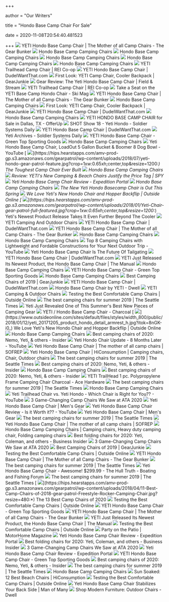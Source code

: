 +++
        
author = "Our Writers"
        
title = "Hondo Base Camp Chair For Sale"
        
date = 2020-11-08T20:54:40.481523
        
+++
[ ![](https://i0.wp.com/www.thegearbunker.com/wp-content/uploads/2020/07/2030F98E-00F2-4165-9191-44B15E9BE7F7.jpeg?fit=800%2C679&ssl=1)](https://i0.wp.com/www.thegearbunker.com/wp-content/uploads/2020/07/2030F98E-00F2-4165-9191-44B15E9BE7F7.jpeg?fit=800%2C679&ssl=1) YETI Hondo Base Camp Chair | The Mother of all Camp Chairs - The Gear Bunker
[ ![](https://www.yeti.com/dw/image/v2/BBRN_PRD/on/demandware.static/-/Sites-masterCatalog_Yeti/default/dw6737cbe4/images/pdp-Hondo/new/170999-Hondo-Website-Assets-Studio-PDP-Front_Quarter-Facing_01_With-Cupholder_Colster-Faux-Can-1680x1024.jpg?sw=1152&sfrm=jpg&q=100)](https://www.yeti.com/dw/image/v2/BBRN_PRD/on/demandware.static/-/Sites-masterCatalog_Yeti/default/dw6737cbe4/images/pdp-Hondo/new/170999-Hondo-Website-Assets-Studio-PDP-Front_Quarter-Facing_01_With-Cupholder_Colster-Faux-Can-1680x1024.jpg?sw=1152&sfrm=jpg&q=100) Hondo Base Camp Camping Chairs
[ ![](https://www.yeti.com/dw/image/v2/BBRN_PRD/on/demandware.static/-/Sites-masterCatalog_Yeti/default/dw8e283548/images/pdp-Hondo/new/170999-Hondo-Website-Assets-Studio-PDP-Front_With-Cupholder-1680x1024.jpg?sw=1152&sfrm=jpg&q=100)](https://www.yeti.com/dw/image/v2/BBRN_PRD/on/demandware.static/-/Sites-masterCatalog_Yeti/default/dw8e283548/images/pdp-Hondo/new/170999-Hondo-Website-Assets-Studio-PDP-Front_With-Cupholder-1680x1024.jpg?sw=1152&sfrm=jpg&q=100) Hondo Base Camp Camping Chairs
[ ![](https://www.yeti.com/on/demandware.static/-/Library-Sites-SiteGenesisSharedLibrary/default/dw338deb6c/images/asset-weekend-warrior/chairs/hondo-base-camp-chair/180492-New-Hondo-Lifestyle-Images-Hondo-Weekend-Warrior-Module-750x800.jpg)](https://www.yeti.com/on/demandware.static/-/Library-Sites-SiteGenesisSharedLibrary/default/dw338deb6c/images/asset-weekend-warrior/chairs/hondo-base-camp-chair/180492-New-Hondo-Lifestyle-Images-Hondo-Weekend-Warrior-Module-750x800.jpg) Hondo Base Camp Camping Chairs
[ ![](https://www.yeti.com/dw/image/v2/BBRN_PRD/on/demandware.static/-/Sites-masterCatalog_Yeti/default/dw407d1e77/images/pdp-Hondo/new/170999-Hondo-Website-Assets-Studio-PDP-Back-Quarter-Facing_01_With-Cupholder-1680x1024.jpg?sw=1152&sfrm=jpg&q=100)](https://www.yeti.com/dw/image/v2/BBRN_PRD/on/demandware.static/-/Sites-masterCatalog_Yeti/default/dw407d1e77/images/pdp-Hondo/new/170999-Hondo-Website-Assets-Studio-PDP-Back-Quarter-Facing_01_With-Cupholder-1680x1024.jpg?sw=1152&sfrm=jpg&q=100) Hondo Base Camp Camping Chairs
[ ![](https://www.yeti.com/dw/image/v2/BBRN_PRD/on/demandware.static/-/Sites-masterCatalog_Yeti/default/dwb226451f/images/pdp-Hondo/new/170999-Hondo-Website-Assets-Studio-PDP-Back-wCupHolder-1680x1024.jpg?sw=1152&sfrm=jpg&q=100)](https://www.yeti.com/dw/image/v2/BBRN_PRD/on/demandware.static/-/Sites-masterCatalog_Yeti/default/dwb226451f/images/pdp-Hondo/new/170999-Hondo-Website-Assets-Studio-PDP-Back-wCupHolder-1680x1024.jpg?sw=1152&sfrm=jpg&q=100) Hondo Base Camp Camping Chairs
[ ![](https://www.rei.com/media/a117111a-158a-4813-9b3e-26d84febc1a1?size=784x588)](https://www.rei.com/media/a117111a-158a-4813-9b3e-26d84febc1a1?size=784x588) YETI Trailhead Camp Chair | REI Co-op
[ ![](http://static.dudeiwantthat.com/img/outdoors/beach/yeti-hondo-base-camp-chair-30544.jpg)](http://static.dudeiwantthat.com/img/outdoors/beach/yeti-hondo-base-camp-chair-30544.jpg) YETI Hondo Base Camp Chair | DudeIWantThat.com
[ ![](https://s3.amazonaws.com/images.gearjunkie.com/uploads/2018/01/camp-chairs-yeti-coolers.jpg)](https://s3.amazonaws.com/images.gearjunkie.com/uploads/2018/01/camp-chairs-yeti-coolers.jpg) First Look: YETI Camp Chair, Cooler Backpack | GearJunkie
[ ![](https://www.fieldandstream.com/resizer/QQ7uRnIYb1TifeuAFLTtRUS35tk=/1200x628/smart/arc-anglerfish-arc2-prod-bonnier.s3.amazonaws.com/public/5M33E2HGFRNEHRRDPQYY6PZHHA.jpg)](https://www.fieldandstream.com/resizer/QQ7uRnIYb1TifeuAFLTtRUS35tk=/1200x628/smart/arc-anglerfish-arc2-prod-bonnier.s3.amazonaws.com/public/5M33E2HGFRNEHRRDPQYY6PZHHA.jpg) Gear Review: The Yeti Hondo Base Camp Chair | Field & Stream
[ ![](https://www.rei.com/media/product/174101)](https://www.rei.com/media/product/174101) YETI Trailhead Camp Chair | REI Co-op
[ ![](https://www.skimag.com/.image/c_fit%2Ccs_srgb%2Cfl_progressive%2Cq_auto:good%2Cw_620/MTU0Nzg1Mjc1OTkyNzQ1NDE0/yeti_hondo-base-camp-chair_lifestyle-1.jpg)](https://www.skimag.com/.image/c_fit%2Ccs_srgb%2Cfl_progressive%2Cq_auto:good%2Cw_620/MTU0Nzg1Mjc1OTkyNzQ1NDE0/yeti_hondo-base-camp-chair_lifestyle-1.jpg) Take a Seat on the YETI Base Camp Hondo Chair - Ski Mag
[ ![](https://i0.wp.com/www.thegearbunker.com/wp-content/uploads/2020/07/8839F2D2-1859-40EB-853B-768D3ABE575C.jpeg?resize=2000%2C1544&ssl=1)](https://i0.wp.com/www.thegearbunker.com/wp-content/uploads/2020/07/8839F2D2-1859-40EB-853B-768D3ABE575C.jpeg?resize=2000%2C1544&ssl=1) YETI Hondo Base Camp Chair | The Mother of all Camp Chairs - The Gear Bunker
[ ![](https://www.yeti.com/dw/image/v2/BBRN_PRD/on/demandware.static/-/Sites-masterCatalog_Yeti/default/dw2b7e740b/images/pdp-Hondo/new/170999-Hondo-Website-Assets-Studio-PDP-Front_Quarter-Facing_01_With-Cupholder_Close-Up-1680x1024.jpg?sw=795)](https://www.yeti.com/dw/image/v2/BBRN_PRD/on/demandware.static/-/Sites-masterCatalog_Yeti/default/dw2b7e740b/images/pdp-Hondo/new/170999-Hondo-Website-Assets-Studio-PDP-Front_Quarter-Facing_01_With-Cupholder_Close-Up-1680x1024.jpg?sw=795) Hondo Base Camp Camping Chairs
[ ![](https://gearjunkie.com/wp-content/uploads/2018/01/YETI-Hondo-Base-Camp-Chair.jpg)](https://gearjunkie.com/wp-content/uploads/2018/01/YETI-Hondo-Base-Camp-Chair.jpg) First Look: YETI Camp Chair, Cooler Backpack | GearJunkie
[ ![](http://static.dudeiwantthat.com//img/outdoors/beach/yeti-hondo-base-camp-chair-30539.jpg)](http://static.dudeiwantthat.com//img/outdoors/beach/yeti-hondo-base-camp-chair-30539.jpg) YETI Hondo Base Camp Chair | DudeIWantThat.com
[ ![](https://www.yeti.com/on/demandware.static/-/Library-Sites-SiteGenesisSharedLibrary/default/dw9af4b5b8/images/asset-media-section/chairs/180492-New-Hondo-Lifestyle-Images-Hondo-PDP-Media-Module-Mobile-v3-1300x1144.jpg)](https://www.yeti.com/on/demandware.static/-/Library-Sites-SiteGenesisSharedLibrary/default/dw9af4b5b8/images/asset-media-section/chairs/180492-New-Hondo-Lifestyle-Images-Hondo-PDP-Media-Module-Mobile-v3-1300x1144.jpg) Hondo Base Camp Camping Chairs
[ ![](https://images.offerup.com/uDTBdifVS3AdQjfRZt4FwW2JYSg=/600x800/b2b8/b2b8d75d310f47deb7a0653dcd9cdd05.jpg)](https://images.offerup.com/uDTBdifVS3AdQjfRZt4FwW2JYSg=/600x800/b2b8/b2b8d75d310f47deb7a0653dcd9cdd05.jpg) YETI HONDO BASE CAMP CHAIR for Sale in Dallas, TX - OfferUp
[ ![](https://soldiersystems.net/wp-content/uploads/2018/02/img_5779.jpg)](https://soldiersystems.net/wp-content/uploads/2018/02/img_5779.jpg) SHOT Show 18 - Yeti Hondo - Soldier Systems Daily
[ ![](http://static.dudeiwantthat.com//img/outdoors/beach/yeti-hondo-base-camp-chair-30537.jpg)](http://static.dudeiwantthat.com//img/outdoors/beach/yeti-hondo-base-camp-chair-30537.jpg) YETI Hondo Base Camp Chair | DudeIWantThat.com
[ ![](https://soldiersystems.net/wp-content/uploads/2018/02/img_5778-440x630.jpg)](https://soldiersystems.net/wp-content/uploads/2018/02/img_5778-440x630.jpg) Yeti Archives - Soldier Systems Daily
[ ![](https://cdn11.bigcommerce.com/s-2cqhy8s7s9/images/stencil/1280x1280/products/448916/303107/YETCAMPCHAIRCHARCOAL__38840.1583345335.jpg?c=2)](https://cdn11.bigcommerce.com/s-2cqhy8s7s9/images/stencil/1280x1280/products/448916/303107/YETCAMPCHAIRCHARCOAL__38840.1583345335.jpg?c=2) YETI Hondo Base Camp Chair - Green Top Sporting Goods
[ ![](https://www.yeti.com/on/demandware.static/-/Library-Sites-SiteGenesisSharedLibrary/default/dw1c0c11ce/images/asset-media-section/chairs/180492-New-Hondo-Lifestyle-Images-Hondo-PDP-Media-Module-Mobile-v1-1300x1144.jpg)](https://www.yeti.com/on/demandware.static/-/Library-Sites-SiteGenesisSharedLibrary/default/dw1c0c11ce/images/asset-media-section/chairs/180492-New-Hondo-Lifestyle-Images-Hondo-PDP-Media-Module-Mobile-v1-1300x1144.jpg) Hondo Base Camp Camping Chairs
[ ![](https://i.ytimg.com/vi/QP9OSl6Fqo0/mqdefault.jpg)](https://i.ytimg.com/vi/QP9OSl6Fqo0/mqdefault.jpg) Yeti Hondo Base Camp Chair, LoadOut 5 Gallon Bucket & Boomer 8 Dog Bowl -  YouTube
[ ![](https://hips.hearstapps.com/amv-prod-gp.s3.amazonaws.com/gearpatrol/wp-content/uploads/2018/07/yeti-hondo-gear-patrol-feature.jpg?crop=1xw:0.65xh;center,top&resize=1200:*)](https://hips.hearstapps.com/amv-prod-gp.s3.amazonaws.com/gearpatrol/wp-content/uploads/2018/07/yeti-hondo-gear-patrol-feature.jpg?crop=1xw:0.65xh;center,top&resize=1200:*) The Toughest Camp Chair Ever Built
[ ![](https://www.yeti.com/dw/image/v2/BBRN_PRD/on/demandware.static/-/Sites-masterCatalog_Yeti/default/dwca6c85bc/images/pdp-Hondo/new/170999-Hondo-Website-Assets-Studio-PDP-Upright-Folded_No-Cupholder-1680x1024.jpg?sw=1152&sfrm=jpg&q=100)](https://www.yeti.com/dw/image/v2/BBRN_PRD/on/demandware.static/-/Sites-masterCatalog_Yeti/default/dwca6c85bc/images/pdp-Hondo/new/170999-Hondo-Website-Assets-Studio-PDP-Upright-Folded_No-Cupholder-1680x1024.jpg?sw=1152&sfrm=jpg&q=100) Hondo Base Camp Camping Chairs
[ ![](https://spy.com/wp-content/uploads/2020/09/yeeti-camping-chair.jpg)](https://spy.com/wp-content/uploads/2020/09/yeeti-camping-chair.jpg) Review: YETI's New Camping & Beach Chairs Justify the Price Tag | SPY
[ ![](https://expeditionportal.com/media/2019/04/DSC04723-1500x1000.jpg)](https://expeditionportal.com/media/2019/04/DSC04723-1500x1000.jpg) Yeti Hondo Base Camp Chair Review - Expedition Portal
[ ![](https://www.yeti.com/on/demandware.static/-/Library-Sites-SiteGenesisSharedLibrary/default/dwe3638b21/images/asset-media-section/chairs/180492-New-Hondo-Lifestyle-Images-Hondo-PDP-Media-Module-Mobile-v2-1300x1144.jpg)](https://www.yeti.com/on/demandware.static/-/Library-Sites-SiteGenesisSharedLibrary/default/dwe3638b21/images/asset-media-section/chairs/180492-New-Hondo-Lifestyle-Images-Hondo-PDP-Media-Module-Mobile-v2-1300x1144.jpg) Hondo Base Camp Camping Chairs
[ ![](https://gearforlife.com/wp-content/uploads/2018/02/Screen_Shot_201_1515612473.png)](https://gearforlife.com/wp-content/uploads/2018/02/Screen_Shot_201_1515612473.png) The New Yeti Hondo Basecamp Chair is Out This Spring
[ ![](https://www.outsideonline.com/sites/default/files/styles/img_600x600/public/2018/01/12/hillary-backflipdockwalk_s_0.jpg?itok=qqavD24T)](https://www.outsideonline.com/sites/default/files/styles/img_600x600/public/2018/01/12/hillary-backflipdockwalk_s_0.jpg?itok=qqavD24T) We Love Yeti's New Hondo Chair and Hopper Backflip | Outside Online
[ ![](https://hips.hearstapps.com/amv-prod-gp.s3.amazonaws.com/gearpatrol/wp-content/uploads/2018/01/Yeti-Chair-gear-patrol-full-featured.jpg?crop=1xw:0.65xh;center,top&resize=1200:*)](https://hips.hearstapps.com/amv-prod-gp.s3.amazonaws.com/gearpatrol/wp-content/uploads/2018/01/Yeti-Chair-gear-patrol-full-featured.jpg?crop=1xw:0.65xh;center,top&resize=1200:*) Yeti's Newest Product Release Takes It Even Further Beyond The Cooler
[ ![](https://www.yeti.com/on/demandware.static/-/Library-Sites-SiteGenesisSharedLibrary/default/dw6cfc2e15/images/seo/hondo-camp-chair/190465-Hondo-BC-Chair-Web-Assets-Media-Module-Desktop-750x400.jpg)](https://www.yeti.com/on/demandware.static/-/Library-Sites-SiteGenesisSharedLibrary/default/dw6cfc2e15/images/seo/hondo-camp-chair/190465-Hondo-BC-Chair-Web-Assets-Media-Module-Desktop-750x400.jpg) YETI Camping And Outdoor Chairs
[ ![](http://static.dudeiwantthat.com//img/outdoors/beach/yeti-hondo-base-camp-chair-30536.jpg)](http://static.dudeiwantthat.com//img/outdoors/beach/yeti-hondo-base-camp-chair-30536.jpg) YETI Hondo Base Camp Chair | DudeIWantThat.com
[ ![](https://i1.wp.com/www.thegearbunker.com/wp-content/uploads/2020/07/180777-Hondo-Engineering-Drawing-HONDO-640x380-1.png?resize=640%2C380&ssl=1)](https://i1.wp.com/www.thegearbunker.com/wp-content/uploads/2020/07/180777-Hondo-Engineering-Drawing-HONDO-640x380-1.png?resize=640%2C380&ssl=1) YETI Hondo Base Camp Chair | The Mother of all Camp Chairs - The Gear Bunker
[ ![](https://www.yeti.com/dw/image/v2/BBRN_PRD/on/demandware.static/-/Sites-masterCatalog_Yeti/default/dw363eca54/images/pdp-Hondo/new/170999-Hondo-Website-Assets-Studio-PDP-Back_On-Chair-1680x1024.jpg?sw=1152&sfrm=jpg&q=100)](https://www.yeti.com/dw/image/v2/BBRN_PRD/on/demandware.static/-/Sites-masterCatalog_Yeti/default/dw363eca54/images/pdp-Hondo/new/170999-Hondo-Website-Assets-Studio-PDP-Back_On-Chair-1680x1024.jpg?sw=1152&sfrm=jpg&q=100) Hondo Base Camp Camping Chairs
[ ![](https://www.yeti.com/dw/image/v2/BBRN_PRD/on/demandware.static/-/Sites-masterCatalog_Yeti/default/dwbe445daa/images/pdp-Hondo/170999-Hondo-Website-Assets-Studio-PDP-Detail_YETI-Link-on-Side-of-Chair-1680x1024.jpg?sw=795)](https://www.yeti.com/dw/image/v2/BBRN_PRD/on/demandware.static/-/Sites-masterCatalog_Yeti/default/dwbe445daa/images/pdp-Hondo/170999-Hondo-Website-Assets-Studio-PDP-Detail_YETI-Link-on-Side-of-Chair-1680x1024.jpg?sw=795) Hondo Base Camp Camping Chairs
[ ![](https://i.ytimg.com/vi/XtL0b2T7KuU/maxresdefault.jpg)](https://i.ytimg.com/vi/XtL0b2T7KuU/maxresdefault.jpg) Top 8 Camping Chairs with Lightweight and Fordable Constructions for Your  Next Outdoor Trip - YouTube
[ ![](https://thedailywant.com/wp-content/uploads/2018/01/yeti-hondo-base-camp-chair-3.jpg)](https://thedailywant.com/wp-content/uploads/2018/01/yeti-hondo-base-camp-chair-3.jpg) Yeti Hondo Base Camp Chair Is The Future Of Tailgating
[ ![](http://static.dudeiwantthat.com//img/outdoors/beach/yeti-hondo-base-camp-chair-30534.jpg)](http://static.dudeiwantthat.com//img/outdoors/beach/yeti-hondo-base-camp-chair-30534.jpg) YETI Hondo Base Camp Chair | DudeIWantThat.com
[ ![](https://icdn7.themanual.com/image/themanual/170999-hondo-website-assets-studio-pdp-side-facing-02-1680x1024-1200x675.jpg)](https://icdn7.themanual.com/image/themanual/170999-hondo-website-assets-studio-pdp-side-facing-02-1680x1024-1200x675.jpg) YETI Just Released Its Newest Product, the Hondo Base Camp Chair | The  Manual
[ ![](https://www.yeti.com/dw/image/v2/BBRN_PRD/on/demandware.static/-/Sites-masterCatalog_Yeti/default/dw778ec76a/images/pdp-Hondo/new/170999-Hondo-Website-Assets-Studio-PDP-Side-Facing_01_With-Cupholder_Close-Up-1680x1024.jpg?sw=795)](https://www.yeti.com/dw/image/v2/BBRN_PRD/on/demandware.static/-/Sites-masterCatalog_Yeti/default/dw778ec76a/images/pdp-Hondo/new/170999-Hondo-Website-Assets-Studio-PDP-Side-Facing_01_With-Cupholder_Close-Up-1680x1024.jpg?sw=795) Hondo Base Camp Camping Chairs
[ ![](https://cdn11.bigcommerce.com/s-2cqhy8s7s9/images/stencil/1280x1280/products/448916/303108/YETCAMPCHAIRCHARCOAL1__23575.1583345336.jpg?c=2)](https://cdn11.bigcommerce.com/s-2cqhy8s7s9/images/stencil/1280x1280/products/448916/303108/YETCAMPCHAIRCHARCOAL1__23575.1583345336.jpg?c=2) YETI Hondo Base Camp Chair - Green Top Sporting Goods
[ ![](https://www.yeti.com/dw/image/v2/BBRN_PRD/on/demandware.static/-/Sites-masterCatalog_Yeti/default/dw885e139a/images/pdp-Hondo/170999-Hondo-Website-Assets-Studio-PDP-Detail_Frame-Joint_01-1680x1024.jpg?sw=795)](https://www.yeti.com/dw/image/v2/BBRN_PRD/on/demandware.static/-/Sites-masterCatalog_Yeti/default/dw885e139a/images/pdp-Hondo/170999-Hondo-Website-Assets-Studio-PDP-Detail_Frame-Joint_01-1680x1024.jpg?sw=795) Hondo Base Camp Camping Chairs
[ ![](https://s3.amazonaws.com/images.gearjunkie.com/uploads/2019/02/DSC44920-1.jpg)](https://s3.amazonaws.com/images.gearjunkie.com/uploads/2019/02/DSC44920-1.jpg) Best Camping Chairs of 2019 | GearJunkie
[ ![](http://static.dudeiwantthat.com//img/outdoors/beach/yeti-hondo-base-camp-chair-30538.jpg)](http://static.dudeiwantthat.com//img/outdoors/beach/yeti-hondo-base-camp-chair-30538.jpg) YETI Hondo Base Camp Chair | DudeIWantThat.com
[ ![](https://images.dwell.com/photos/6063391372700811264/6569281072400187392/large.jpg)](https://images.dwell.com/photos/6063391372700811264/6569281072400187392/large.jpg) Hondo Base Camp Chair by YETI - Dwell
[ ![](https://www.yeti.com/dw/image/v2/BBRN_PRD/on/demandware.static/-/Sites-masterCatalog_Yeti/default/dw0d3aacd5/images/pdp-Trailhead/Camp-Chair/Navy/191240-Trailhead-Camp-Chair-Website-Assets-Studio-Blue-Front-795x450.jpg?sw=720&sfrm=png)](https://www.yeti.com/dw/image/v2/BBRN_PRD/on/demandware.static/-/Sites-masterCatalog_Yeti/default/dw0d3aacd5/images/pdp-Trailhead/Camp-Chair/Navy/191240-Trailhead-Camp-Chair-Website-Assets-Studio-Blue-Front-795x450.jpg?sw=720&sfrm=png) YETI Camping & Outdoor Chairs
[ ![](https://www.outsideonline.com/sites/default/files/styles/img_600x600/public/2018/03/29/joe-jackson-gear-guy-camp-chair-test-yeti-hondo_s.jpg?itok=UOz8K44F)](https://www.outsideonline.com/sites/default/files/styles/img_600x600/public/2018/03/29/joe-jackson-gear-guy-camp-chair-test-yeti-hondo_s.jpg?itok=UOz8K44F) Testing the Best Comfortable Camp Chairs | Outside Online
[ ![](https://static.seattletimes.com/wp-content/uploads/2019/05/chairs4_0521-780x520.jpg)](https://static.seattletimes.com/wp-content/uploads/2019/05/chairs4_0521-780x520.jpg) The best camping chairs for summer 2019 | The Seattle Times
[ ![](https://hips.hearstapps.com/amv-prod-gp.s3.amazonaws.com/gearpatrol/wp-content/uploads/2020/03/TRAILHEAD-CAMP-CHAIR-gear-patrol-full-lead.jpg)](https://hips.hearstapps.com/amv-prod-gp.s3.amazonaws.com/gearpatrol/wp-content/uploads/2020/03/TRAILHEAD-CAMP-CHAIR-gear-patrol-full-lead.jpg) Yeti Just Revealed One of This Summer's Best New Pieces of Camping Gear
[ ![](https://res.cloudinary.com/powerreviews/image/upload/c_fill,d_portal-no-product-image_ttlfpi.svg,f_auto,g_auto,h_400,q_auto,w_auto,z_0.5/d_portal-no-product-image_ttlfpi.svg/prod/qtbucaakjov0etfuzvcu)](https://res.cloudinary.com/powerreviews/image/upload/c_fill,d_portal-no-product-image_ttlfpi.svg,f_auto,g_auto,h_400,q_auto,w_auto,z_0.5/d_portal-no-product-image_ttlfpi.svg/prod/qtbucaakjov0etfuzvcu) YETI / Hondo Base Camp Chair - Charcoal
[ ![](https://www.outsideonline.com/sites/default/files/styles/width_800/public/2018/01/12/yeti_20171205_product_hondo_detail_armrest_h.jpg?itok=8nGK-i0_)](https://www.outsideonline.com/sites/default/files/styles/width_800/public/2018/01/12/yeti_20171205_product_hondo_detail_armrest_h.jpg?itok=8nGK-i0_) We Love Yeti's New Hondo Chair and Hopper Backflip | Outside Online
[ ![](https://www.yeti.com/dw/image/v2/BBRN_PRD/on/demandware.static/-/Sites-masterCatalog_Yeti/default/dw6f09c910/images/pdp-Hondo/170999-Hondo-Website-Assets-Studio-PDP-Detail_YETI-Link-on-Side-of-Chair_02-1680x1024.jpg?sw=795)](https://www.yeti.com/dw/image/v2/BBRN_PRD/on/demandware.static/-/Sites-masterCatalog_Yeti/default/dw6f09c910/images/pdp-Hondo/170999-Hondo-Website-Assets-Studio-PDP-Detail_YETI-Link-on-Side-of-Chair_02-1680x1024.jpg?sw=795) Hondo Base Camp Camping Chairs
[ ![](https://i.insider.com/5ea9f9393dac9a1d82351a48?width=1100&format=jpeg&auto=webp)](https://i.insider.com/5ea9f9393dac9a1d82351a48?width=1100&format=jpeg&auto=webp) Best camping chairs of 2020: Nemo, Yeti, & others - Insider
[ ![](https://i.ytimg.com/vi/Cfr7rRHLdvo/maxresdefault.jpg)](https://i.ytimg.com/vi/Cfr7rRHLdvo/maxresdefault.jpg) Yeti Hondo Chair Update - 8 Months Later - YouTube
[ ![](https://i1.wp.com/cms.sofrep.com/wp-content/uploads/2018/09/F83A2D9C-9514-44CC-BCBA-A3A7C8CCFD22.jpeg?ssl=1)](https://i1.wp.com/cms.sofrep.com/wp-content/uploads/2018/09/F83A2D9C-9514-44CC-BCBA-A3A7C8CCFD22.jpeg?ssl=1) Yeti Hondo Base Camp Chair | The mother of all camp chairs | SOFREP
[ ![](https://i.pinimg.com/originals/2b/2a/45/2b2a45cef3fad75c416f63f5b42c7ebc.jpg)](https://i.pinimg.com/originals/2b/2a/45/2b2a45cef3fad75c416f63f5b42c7ebc.jpg) Yeti Hondo Base Camp Chair | HiConsumption | Camping chairs, Chair, Outdoor  chairs
[ ![](https://static.seattletimes.com/wp-content/uploads/2019/05/chairs1_0521-1020x680.jpg)](https://static.seattletimes.com/wp-content/uploads/2019/05/chairs1_0521-1020x680.jpg) The best camping chairs for summer 2019 | The Seattle Times
[ ![](https://i.insider.com/5e615d72fee23d5a0837c915?width=1136&format=jpeg)](https://i.insider.com/5e615d72fee23d5a0837c915?width=1136&format=jpeg) Best camping chairs of 2020: Nemo, Yeti, & others - Insider
[ ![](https://www.yeti.com/dw/image/v2/BBRN_PRD/on/demandware.static/-/Sites-masterCatalog_Yeti/default/dw2f863a21/images/pdp-Hondo/new/170999-Hondo-Website-Assets-Studio-PDP-Front_Cupholder_Close-Up-1680x1024.jpg?sw=795)](https://www.yeti.com/dw/image/v2/BBRN_PRD/on/demandware.static/-/Sites-masterCatalog_Yeti/default/dw2f863a21/images/pdp-Hondo/new/170999-Hondo-Website-Assets-Studio-PDP-Front_Cupholder_Close-Up-1680x1024.jpg?sw=795) Hondo Base Camp Camping Chairs
[ ![](https://i.insider.com/5e615b43fee23d54cb092e66?width=1136&format=jpeg)](https://i.insider.com/5e615b43fee23d54cb092e66?width=1136&format=jpeg) Best camping chairs of 2020: Nemo, Yeti, & others - Insider
[ ![](https://cdn-tp3.mozu.com/24645-37138/cms/37138/files/14d148a6-f92a-44f1-8775-8159924866ca?quality=60&_mzcb=_1598993681023)](https://cdn-tp3.mozu.com/24645-37138/cms/37138/files/14d148a6-f92a-44f1-8775-8159924866ca?quality=60&_mzcb=_1598993681023) YETI TrailHead 1 pc. Polypropylene Frame Camping Chair Charcoal - Ace  Hardware
[ ![](https://static.seattletimes.com/wp-content/uploads/2019/05/chairs6_0521-780x520.jpg)](https://static.seattletimes.com/wp-content/uploads/2019/05/chairs6_0521-780x520.jpg) The best camping chairs for summer 2019 | The Seattle Times
[ ![](https://www.yeti.com/dw/image/v2/BBRN_PRD/on/demandware.static/-/Sites-masterCatalog_Yeti/default/dwb615128a/images/pdp-Hondo/170999-Hondo-Website-Assets-Studio-PDP-Detail_Frame-Joint_02-1680x1024.jpg?sw=795)](https://www.yeti.com/dw/image/v2/BBRN_PRD/on/demandware.static/-/Sites-masterCatalog_Yeti/default/dwb615128a/images/pdp-Hondo/170999-Hondo-Website-Assets-Studio-PDP-Detail_Frame-Joint_02-1680x1024.jpg?sw=795) Hondo Base Camp Camping Chairs
[ ![](https://i.ytimg.com/vi/kA03wgHIXvo/hqdefault.jpg)](https://i.ytimg.com/vi/kA03wgHIXvo/hqdefault.jpg) Yeti Trailhead Chair vs. Yeti Hondo - Which Chair is Right for You?? -  YouTube
[ ![](https://cdn0.wideopenspaces.com/wp-content/uploads/2020/01/trailhead1.jpg)](https://cdn0.wideopenspaces.com/wp-content/uploads/2020/01/trailhead1.jpg) 3 Game-Changing Camp Chairs We Saw at ATA 2020
[ ![](https://mensgear.net/wp-content/uploads/2018/01/Yeti-Hondo-Base-Camp-Chair-3.jpg)](https://mensgear.net/wp-content/uploads/2018/01/Yeti-Hondo-Base-Camp-Chair-3.jpg) Yeti Hondo Base Camp Chair | Men's Gear
[ ![](https://i.ytimg.com/vi/Hilv7bDq6ZE/hqdefault.jpg)](https://i.ytimg.com/vi/Hilv7bDq6ZE/hqdefault.jpg) Yeti Hondo Base Camp Chair Review - Is it Worth it?? - YouTube
[ ![](https://mensgear.net/wp-content/uploads/2018/01/Yeti-Hondo-Base-Camp-Chair-4.jpg)](https://mensgear.net/wp-content/uploads/2018/01/Yeti-Hondo-Base-Camp-Chair-4.jpg) Yeti Hondo Base Camp Chair | Men's Gear
[ ![](https://static.seattletimes.com/wp-content/uploads/2019/05/chairs2_0521-780x520.jpg)](https://static.seattletimes.com/wp-content/uploads/2019/05/chairs2_0521-780x520.jpg) The best camping chairs for summer 2019 | The Seattle Times
[ ![](https://i2.wp.com/cms.sofrep.com/wp-content/uploads/2018/09/fullsizeoutput_4010.jpeg?ssl=1)](https://i2.wp.com/cms.sofrep.com/wp-content/uploads/2018/09/fullsizeoutput_4010.jpeg?ssl=1) Yeti Hondo Base Camp Chair | The mother of all camp chairs | SOFREP
[ ![](https://i.pinimg.com/originals/66/ee/43/66ee437a4d98ab29f11dbce6c30cbe5b.jpg)](https://i.pinimg.com/originals/66/ee/43/66ee437a4d98ab29f11dbce6c30cbe5b.jpg) Hondo Base Camp Camping Chairs | Camping chairs, Heavy duty camping chair, Folding  camping chairs
[ ![](https://i.insider.com/5b1978481ae66245008b4d73?width=1100&format=jpeg&auto=webp)](https://i.insider.com/5b1978481ae66245008b4d73?width=1100&format=jpeg&auto=webp) Best folding chairs for 2020: Yeti, Coleman, and others - Business Insider
[ ![](https://cdn0.wideopenspaces.com/wp-content/uploads/2020/01/trailhead2.jpg)](https://cdn0.wideopenspaces.com/wp-content/uploads/2020/01/trailhead2.jpg) 3 Game-Changing Camp Chairs We Saw at ATA 2020
[ ![](https://s3.amazonaws.com/images.gearjunkie.com/uploads/2019/02/AlpsMountaineeringChair.jpg)](https://s3.amazonaws.com/images.gearjunkie.com/uploads/2019/02/AlpsMountaineeringChair.jpg) Best Camping Chairs of 2019 | GearJunkie
[ ![](https://www.outsideonline.com/sites/default/files/styles/img_600x600/public/2018/03/29/joe-jackson-gear-guy-camp-chair-test-nemo-stargazer_s.jpg?itok=9EC_0OvV)](https://www.outsideonline.com/sites/default/files/styles/img_600x600/public/2018/03/29/joe-jackson-gear-guy-camp-chair-test-nemo-stargazer_s.jpg?itok=9EC_0OvV) Testing the Best Comfortable Camp Chairs | Outside Online
[ ![](https://i2.wp.com/www.thegearbunker.com/wp-content/uploads/2020/07/F8553CE6-0212-48CD-A232-43D650ADAE64.jpeg?resize=2000%2C1500&ssl=1)](https://i2.wp.com/www.thegearbunker.com/wp-content/uploads/2020/07/F8553CE6-0212-48CD-A232-43D650ADAE64.jpeg?resize=2000%2C1500&ssl=1) YETI Hondo Base Camp Chair | The Mother of all Camp Chairs - The Gear Bunker
[ ![](https://static.seattletimes.com/wp-content/uploads/2019/05/chairs8_0521-1020x680.jpg)](https://static.seattletimes.com/wp-content/uploads/2019/05/chairs8_0521-1020x680.jpg) The best camping chairs for summer 2019 | The Seattle Times
[ ![](https://cimg2.ibsrv.net/gimg/www.thehulltruth.com-vbulletin/801x585/80-chair_38210_1515618911_1280_1280_f8bc6cd446d04a60b32a0840e90c0761fb14b72c.jpg)](https://cimg2.ibsrv.net/gimg/www.thehulltruth.com-vbulletin/801x585/80-chair_38210_1515618911_1280_1280_f8bc6cd446d04a60b32a0840e90c0761fb14b72c.jpg) Yeti Hondo Base Camp Chair - Awesome! $299.99 - The Hull Truth - Boating  and Fishing Forum
[ ![](https://static.seattletimes.com/wp-content/uploads/2019/05/chairs5_0521-780x520.jpg)](https://static.seattletimes.com/wp-content/uploads/2019/05/chairs5_0521-780x520.jpg) The best camping chairs for summer 2019 | The Seattle Times
[ ![](https://hips.hearstapps.com/amv-prod-gp.s3.amazonaws.com/gearpatrol/wp-content/uploads/2018/04/11-Best-Camp-Chairs-of-2018-gear-patrol-Freestyle-Rocker-Camping-Chair.jpg?resize=480:*)](https://hips.hearstapps.com/amv-prod-gp.s3.amazonaws.com/gearpatrol/wp-content/uploads/2018/04/11-Best-Camp-Chairs-of-2018-gear-patrol-Freestyle-Rocker-Camping-Chair.jpg?resize=480:*) The 13 Best Camp Chairs of 2020
[ ![](https://www.outsideonline.com/sites/default/files/styles/img_600x600/public/2018/03/29/joe-jackson-gear-guy-camp-chair-test-kelty_mesh_lowdown_s.jpg?itok=4awpMilE)](https://www.outsideonline.com/sites/default/files/styles/img_600x600/public/2018/03/29/joe-jackson-gear-guy-camp-chair-test-kelty_mesh_lowdown_s.jpg?itok=4awpMilE) Testing the Best Comfortable Camp Chairs | Outside Online
[ ![](https://cdn11.bigcommerce.com/s-2cqhy8s7s9/images/stencil/1280x1280/products/448916/303109/YETCAMPCHAIRCHARCOAL2__10052.1583345337.jpg?c=2)](https://cdn11.bigcommerce.com/s-2cqhy8s7s9/images/stencil/1280x1280/products/448916/303109/YETCAMPCHAIRCHARCOAL2__10052.1583345337.jpg?c=2) YETI Hondo Base Camp Chair - Green Top Sporting Goods
[ ![](https://i0.wp.com/www.thegearbunker.com/wp-content/uploads/2020/07/fullsizeoutput_401c.jpeg?resize=2000%2C1417&ssl=1)](https://i0.wp.com/www.thegearbunker.com/wp-content/uploads/2020/07/fullsizeoutput_401c.jpeg?resize=2000%2C1417&ssl=1) YETI Hondo Base Camp Chair | The Mother of all Camp Chairs - The Gear Bunker
[ ![](https://icdn9.themanual.com/image/themanual/170999-hondo-website-assets-studio-pdp-detail_seat-front-edge-1680x1024-1200x675.jpg)](https://icdn9.themanual.com/image/themanual/170999-hondo-website-assets-studio-pdp-detail_seat-front-edge-1680x1024-1200x675.jpg) YETI Just Released Its Newest Product, the Hondo Base Camp Chair | The  Manual
[ ![](https://www.outsideonline.com/sites/default/files/styles/img_600x600/public/2018/03/29/joe-jackson-gear-guy-camp-chair-test-rei-xtra_s.jpg?itok=EvEG-F9G)](https://www.outsideonline.com/sites/default/files/styles/img_600x600/public/2018/03/29/joe-jackson-gear-guy-camp-chair-test-rei-xtra_s.jpg?itok=EvEG-F9G) Testing the Best Comfortable Camp Chairs | Outside Online
[ ![](https://www.motorhome.com/wp-content/uploads/2020/07/Hondo.jpg)](https://www.motorhome.com/wp-content/uploads/2020/07/Hondo.jpg) Party on the Patio | MotorHome Magazine
[ ![](https://expeditionportal.com/media/2019/04/DSC04715.jpg)](https://expeditionportal.com/media/2019/04/DSC04715.jpg) Yeti Hondo Base Camp Chair Review - Expedition Portal
[ ![](https://i.insider.com/5d6858d42e22af27085b2587?width=1136&format=jpeg)](https://i.insider.com/5d6858d42e22af27085b2587?width=1136&format=jpeg) Best folding chairs for 2020: Yeti, Coleman, and others - Business Insider
[ ![](https://cdn0.wideopenspaces.com/wp-content/uploads/2020/01/yeti.jpg)](https://cdn0.wideopenspaces.com/wp-content/uploads/2020/01/yeti.jpg) 3 Game-Changing Camp Chairs We Saw at ATA 2020
[ ![](https://expeditionportal.com/media/2019/04/DSC04719.jpg)](https://expeditionportal.com/media/2019/04/DSC04719.jpg) Yeti Hondo Base Camp Chair Review - Expedition Portal
[ ![](https://cdn11.bigcommerce.com/s-2cqhy8s7s9/images/stencil/1280x1280/products/448916/303110/YETCAMPCHAIRCHARCOAL3__94973.1583345337.jpg?c=2)](https://cdn11.bigcommerce.com/s-2cqhy8s7s9/images/stencil/1280x1280/products/448916/303110/YETCAMPCHAIRCHARCOAL3__94973.1583345337.jpg?c=2) YETI Hondo Base Camp Chair - Green Top Sporting Goods
[ ![](https://i.insider.com/5e615bc6a9f40c1963356344?width=1100&format=jpeg&auto=webp)](https://i.insider.com/5e615bc6a9f40c1963356344?width=1100&format=jpeg&auto=webp) Best camping chairs of 2020: Nemo, Yeti, & others - Insider
[ ![](https://static.seattletimes.com/wp-content/uploads/2019/05/chairs3_0521-780x520.jpg)](https://static.seattletimes.com/wp-content/uploads/2019/05/chairs3_0521-780x520.jpg) The best camping chairs for summer 2019 | The Seattle Times
[ ![](https://www.yeti.com/dw/image/v2/BBRN_PRD/on/demandware.static/-/Sites-masterCatalog_Yeti/default/dwc337f96d/images/Accessories/Hondo_Carry_Tote/171039-Hondo-Accessories-Website-Assets-Studio-Carry-Tote_Unfolded_Front-Gray-1680x1024.jpg?sw=240)](https://www.yeti.com/dw/image/v2/BBRN_PRD/on/demandware.static/-/Sites-masterCatalog_Yeti/default/dwc337f96d/images/Accessories/Hondo_Carry_Tote/171039-Hondo-Accessories-Website-Assets-Studio-Carry-Tote_Unfolded_Front-Gray-1680x1024.jpg?sw=240) Hondo Base Camp Camping Chairs
[ ![](https://cdn.hiconsumption.com/wp-content/uploads/2018/08/Cascade-Mountain-Tech-Low-Profile-Outdoor-Camp-Chair.jpg)](https://cdn.hiconsumption.com/wp-content/uploads/2018/08/Cascade-Mountain-Tech-Low-Profile-Outdoor-Camp-Chair.jpg) Sun Soaked: 12 Best Beach Chairs | HiConsumption
[ ![](https://www.outsideonline.com/sites/default/files/styles/img_600x600/public/2018/03/29/joe-jackson-gear-guy-camp-chair-test-coleman_aluminum_deck_s.jpg?itok=F6aYyzTB)](https://www.outsideonline.com/sites/default/files/styles/img_600x600/public/2018/03/29/joe-jackson-gear-guy-camp-chair-test-coleman_aluminum_deck_s.jpg?itok=F6aYyzTB) Testing the Best Comfortable Camp Chairs | Outside Online
[ ![](https://manofmany.com/wp-content/uploads/2020/06/Voyager-Chair.jpg)](https://manofmany.com/wp-content/uploads/2020/06/Voyager-Chair.jpg) Yeti Hondo Base Camp Chair Stabilizes Your Back Side | Man of Many
[ ![](https://images.dwell.com/photos/6063391372700811264/6671513537367826432/large.jpg)](https://images.dwell.com/photos/6063391372700811264/6671513537367826432/large.jpg) Shop Modern Furniture: Outdoor Chairs - Dwell
